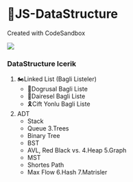 # 🚀JS-DataStructure

Created with CodeSandbox

![](https://static.javatpoint.com/ds/images/ds-introduction.png)

### DataStructure Icerik

  1. 🏍Linked List (Bagli Listeler)
     * 🏒Dogrusal Bagli Liste
     * 🎈Dairesel Bagli Liste
     * 🎗Cift Yonlu Bagli Liste
  2. ADT
     * Stack
     * Queue
  3.Trees
     * Binary Tree
     * BST
     * AVL, Red Black vs.
  4.Heap
  5.Graph
     * MST
     * Shortes Path
     * Max Flow
  6.Hash
  7.Matrisler 

